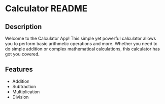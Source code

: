 
# Calculator README

## Description

Welcome to the Calculator App! This simple yet powerful calculator allows you to perform basic arithmetic operations and more. Whether you need to do simple addition or complex mathematical calculations, this calculator has got you covered.

## Features

- Addition
- Subtraction
- Multiplication
- Division

